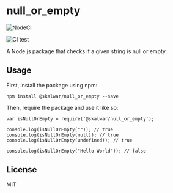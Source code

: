 # null_or_empty


![NodeCI](https://github.com/kalwar/null_or_empty/workflows/Node%20CI/badge.svg)

![CI test](https://github.com/aortizpalma/null_or_empty/workflows/test_workflow.yml/badge.svg)

A Node.js package that checks if a given string is null or empty.

## Usage

First, install the package using npm:

    npm install @skalwar/null_or_empty --save

Then, require the package and use it like so:

    var isNullOrEmpty = require('@skalwar/null_or_empty');

    console.log(isNullOrEmpty("")); // true
    console.log(isNullOrEmpty(null)); // true
    console.log(isNullOrEmpty(undefined)); // true

    console.log(isNullOrEmpty("Hello World")); // false

## License

MIT
